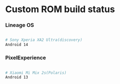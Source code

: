 # Custom ROM build status

### Lineage OS ###

```bash

# Sony Xperia XA2 Ultra(discovery)
Android 14

```

### PixelExperience ###

```bash

# Xiaomi Mi Mix 2s(Polaris)
Android 13

```

